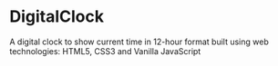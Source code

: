 # DigitalClock
A digital clock to show current time in 12-hour format built using web technologies: HTML5, CSS3 and Vanilla JavaScript
